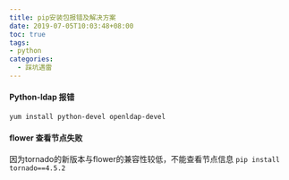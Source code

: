 ```yaml
---
title: pip安装包报错及解决方案
date: 2019-07-05T10:03:48+08:00
toc: true
tags:
- python
categories:
  - 踩坑遇雷
---
```

<!--more-->

#### Python-ldap 报错

```
yum install python-devel openldap-devel
```

#### flower 查看节点失败
因为tornado的新版本与flower的兼容性较低，不能查看节点信息
`pip install tornado==4.5.2`
